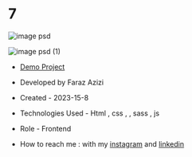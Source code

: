 # 7

![image psd](https://github.com/Faraz-Azizi-Developer/7/assets/140517125/85d22fa2-1ca4-4eff-b2b1-c515ca815d04)

![image psd (1)](https://github.com/Faraz-Azizi-Developer/7/assets/140517125/f55492f2-18d9-4a7a-93b2-3a643428ca3e)

- [Demo Project](https://faraz-azizi-developer.github.io/7/)

- Developed by Faraz Azizi

- Created - 2023-15-8

- Technologies Used - Html , css , , sass , js 

- Role - Frontend

- How to reach me : with my [instagram](https://www.instagram.com/faraz_azizi_developer) and [linkedin](https://www.linkedin.com/in/faraz-azizi-developer)
